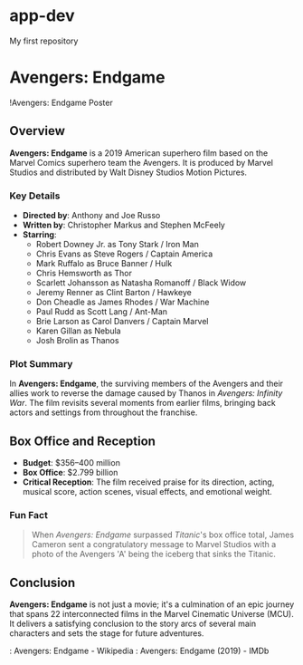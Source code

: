 # app-dev
My first repository
# Avengers: Endgame

!Avengers: Endgame Poster

## Overview
**Avengers: Endgame** is a 2019 American superhero film based on the Marvel Comics superhero team the Avengers. It is produced by Marvel Studios and distributed by Walt Disney Studios Motion Pictures.

### Key Details
- **Directed by**: Anthony and Joe Russo
- **Written by**: Christopher Markus and Stephen McFeely
- **Starring**: 
  - Robert Downey Jr. as Tony Stark / Iron Man
  - Chris Evans as Steve Rogers / Captain America
  - Mark Ruffalo as Bruce Banner / Hulk
  - Chris Hemsworth as Thor
  - Scarlett Johansson as Natasha Romanoff / Black Widow
  - Jeremy Renner as Clint Barton / Hawkeye
  - Don Cheadle as James Rhodes / War Machine
  - Paul Rudd as Scott Lang / Ant-Man
  - Brie Larson as Carol Danvers / Captain Marvel
  - Karen Gillan as Nebula
  - Josh Brolin as Thanos

### Plot Summary
In **Avengers: Endgame**, the surviving members of the Avengers and their allies work to reverse the damage caused by Thanos in *Avengers: Infinity War*. The film revisits several moments from earlier films, bringing back actors and settings from throughout the franchise.

## Box Office and Reception
- **Budget**: $356–400 million
- **Box Office**: $2.799 billion
- **Critical Reception**: The film received praise for its direction, acting, musical score, action scenes, visual effects, and emotional weight.

### Fun Fact
> When *Avengers: Endgame* surpassed *Titanic*'s box office total, James Cameron sent a congratulatory message to Marvel Studios with a photo of the Avengers 'A' being the iceberg that sinks the Titanic.

## Conclusion
**Avengers: Endgame** is not just a movie; it's a culmination of an epic journey that spans 22 interconnected films in the Marvel Cinematic Universe (MCU). It delivers a satisfying conclusion to the story arcs of several main characters and sets the stage for future adventures.

: Avengers: Endgame - Wikipedia
: Avengers: Endgame (2019) - IMDb
